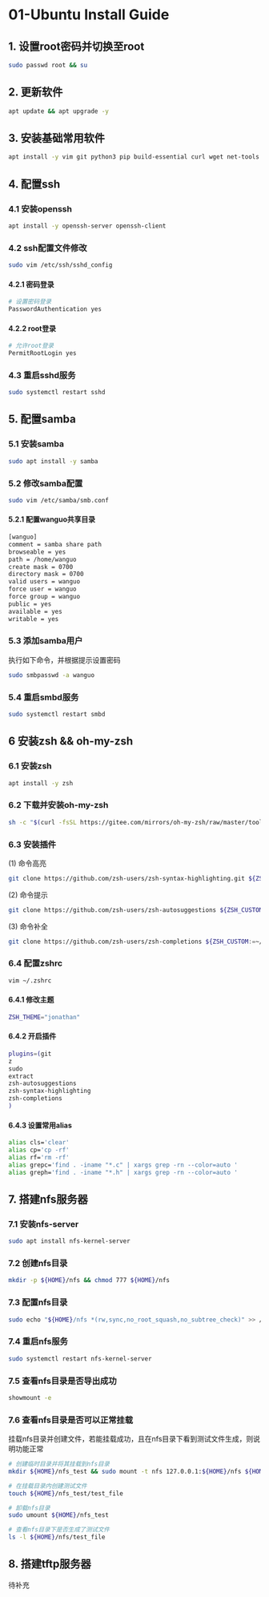 # 01-Ubuntu Install Guide

## 1. 设置root密码并切换至root
```bash
sudo passwd root && su
```

## 2. 更新软件
```bash
apt update && apt upgrade -y 
```

## 3. 安装基础常用软件
```bash
apt install -y vim git python3 pip build-essential curl wget net-tools iputils-ping
```

## 4. 配置ssh
### 4.1 安装openssh
```bash
apt install -y openssh-server openssh-client
```
### 4.2 ssh配置文件修改
```bash
sudo vim /etc/ssh/sshd_config
```
#### 4.2.1 密码登录
```bash
# 设置密码登录
PasswordAuthentication yes
```
#### 4.2.2 root登录
```bash
# 允许root登录
PermitRootLogin yes
```
### 4.3 重启sshd服务
```bash
sudo systemctl restart sshd
```

## 5. 配置samba
### 5.1 安装samba
```bash
sudo apt install -y samba
```
### 5.2 修改samba配置
```bash
sudo vim /etc/samba/smb.conf
```
#### 5.2.1 配置wanguo共享目录
```bash
[wanguo]
comment = samba share path
browseable = yes
path = /home/wanguo
create mask = 0700
directory mask = 0700
valid users = wanguo
force user = wanguo
force group = wanguo
public = yes
available = yes
writable = yes
```
### 5.3 添加samba用户
执行如下命令，并根据提示设置密码
```bash
sudo smbpasswd -a wanguo
```
### 5.4 重启smbd服务
```bash
sudo systemctl restart smbd
```

## 6 安装zsh && oh-my-zsh
### 6.1 安装zsh
```bash
apt install -y zsh
```
### 6.2 下载并安装oh-my-zsh
```bash
sh -c "$(curl -fsSL https://gitee.com/mirrors/oh-my-zsh/raw/master/tools/install.sh)"
```
### 6.3 安装插件
(1) 命令高亮
```bash
git clone https://github.com/zsh-users/zsh-syntax-highlighting.git ${ZSH_CUSTOM:-~/.oh-my-zsh/custom}/plugins/zsh-syntax-highlighting
```
(2) 命令提示
```bash
git clone https://github.com/zsh-users/zsh-autosuggestions ${ZSH_CUSTOM:-~/.oh-my-zsh/custom}/plugins/zsh-autosuggestions
```
(3) 命令补全
```bash
git clone https://github.com/zsh-users/zsh-completions ${ZSH_CUSTOM:=~/.oh-my-zsh/custom}/plugins/zsh-completions
```
### 6.4 配置zshrc
```bash
vim ~/.zshrc
```
#### 6.4.1 修改主题
```bash
ZSH_THEME="jonathan"
```
#### 6.4.2 开启插件
```bash
plugins=(git
z
sudo 
extract 
zsh-autosuggestions 
zsh-syntax-highlighting
zsh-completions
)
```
#### 6.4.3 设置常用alias
```bash
alias cls='clear'
alias cp='cp -rf'
alias rf='rm -rf'
alias grepc='find . -iname "*.c" | xargs grep -rn --color=auto '
alias greph='find . -iname "*.h" | xargs grep -rn --color=auto '
```

## 7. 搭建nfs服务器
### 7.1 安装nfs-server
```bash
sudo apt install nfs-kernel-server
```
### 7.2 创建nfs目录
```bash
mkdir -p ${HOME}/nfs && chmod 777 ${HOME}/nfs
```
### 7.3 配置nfs目录
```bash
sudo echo "${HOME}/nfs *(rw,sync,no_root_squash,no_subtree_check)" >> /etc/exports
```
### 7.4 重启nfs服务
```bash
sudo systemctl restart nfs-kernel-server
```
### 7.5 查看nfs目录是否导出成功
```bash
showmount -e
```
### 7.6 查看nfs目录是否可以正常挂载
挂载nfs目录并创建文件，若能挂载成功，且在nfs目录下看到测试文件生成，则说明功能正常
```bash
# 创建临时目录并将其挂载到nfs目录
mkdir ${HOME}/nfs_test && sudo mount -t nfs 127.0.0.1:${HOME}/nfs ${HOME}/nfs_test
```
```bash
# 在挂载目录内创建测试文件
touch ${HOME}/nfs_test/test_file
```
```bash
# 卸载nfs目录
sudo umount ${HOME}/nfs_test
```
```bash
# 查看nfs目录下是否生成了测试文件
ls -l ${HOME}/nfs/test_file
```


## 8. 搭建tftp服务器
待补充
